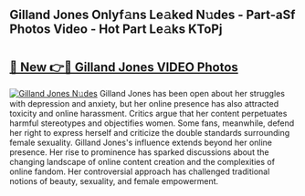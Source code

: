 ## Gilland Jones Onlyf𝚊ns Le𝚊ked N𝚞des - Part-aSf Photos Video - Hot Part Le𝚊ks KToPj

# <h2><a href="http://ac12879.deff.icu/?id=Gilland+Jones">🔗 New 👉🔴 Gilland Jones VIDEO Photos</a></h2>

[![Gilland Jones N𝚞des](https://i.imgur.com/rIISA9y.gif)](http://ac12879.deff.icu/?id=Gilland+Jones)
Gilland Jones has been open about her struggles with depression and anxiety, but her online presence has also attracted toxicity and online harassment. Critics argue that her content perpetuates harmful stereotypes and objectifies women. Some fans, meanwhile, defend her right to express herself and criticize the double standards surrounding female sexuality. Gilland Jones's influence extends beyond her online presence. Her rise to prominence has sparked discussions about the changing landscape of online content creation and the complexities of online fandom. Her controversial approach has challenged traditional notions of beauty, sexuality, and female empowerment.
